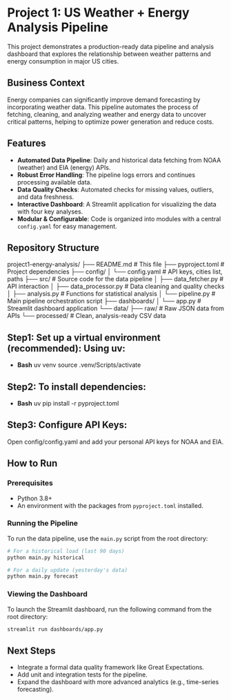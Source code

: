# Project 1: US Weather + Energy Analysis Pipeline

This project demonstrates a production-ready data pipeline and analysis dashboard that explores the relationship between weather patterns and energy consumption in major US cities.

## Business Context

Energy companies can significantly improve demand forecasting by incorporating weather data. This pipeline automates the process of fetching, cleaning, and analyzing weather and energy data to uncover critical patterns, helping to optimize power generation and reduce costs.

## Features

- **Automated Data Pipeline**: Daily and historical data fetching from NOAA (weather) and EIA (energy) APIs.
- **Robust Error Handling**: The pipeline logs errors and continues processing available data.
- **Data Quality Checks**: Automated checks for missing values, outliers, and data freshness.
- **Interactive Dashboard**: A Streamlit application for visualizing the data with four key analyses.
- **Modular & Configurable**: Code is organized into modules with a central `config.yaml` for easy management.

## Repository Structure

project1-energy-analysis/
├── README.md # This file
├── pyproject.toml # Project dependencies
├── config/
│ └── config.yaml # API keys, cities list, paths
├── src/ # Source code for the data pipeline
│ ├── data_fetcher.py # API interaction
│ ├── data_processor.py # Data cleaning and quality checks
│ ├── analysis.py # Functions for statistical analysis
│ └── pipeline.py # Main pipeline orchestration script
├── dashboards/
│ └── app.py # Streamlit dashboard application
└── data/
├── raw/ # Raw JSON data from APIs
└── processed/ # Clean, analysis-ready CSV data

## Step1: Set up a virtual environment (recommended): Using uv:

- **Bash**
  uv venv
  source .venv/Scripts/activate

## Step2: To install dependencies:

- **Bash**
  uv pip install -r pyproject.toml

## Step3: Configure API Keys:

Open config/config.yaml and add your personal API keys for NOAA and EIA.

## How to Run

### Prerequisites

- Python 3.8+
- An environment with the packages from `pyproject.toml` installed.

### Running the Pipeline

To run the data pipeline, use the `main.py` script from the root directory:

```bash
# For a historical load (last 90 days)
python main.py historical

# For a daily update (yesterday's data)
python main.py forecast
```

### Viewing the Dashboard

To launch the Streamlit dashboard, run the following command from the root directory:

```bash
streamlit run dashboards/app.py
```

## Next Steps

- Integrate a formal data quality framework like Great Expectations.
- Add unit and integration tests for the pipeline.
- Expand the dashboard with more advanced analytics (e.g., time-series forecasting).
